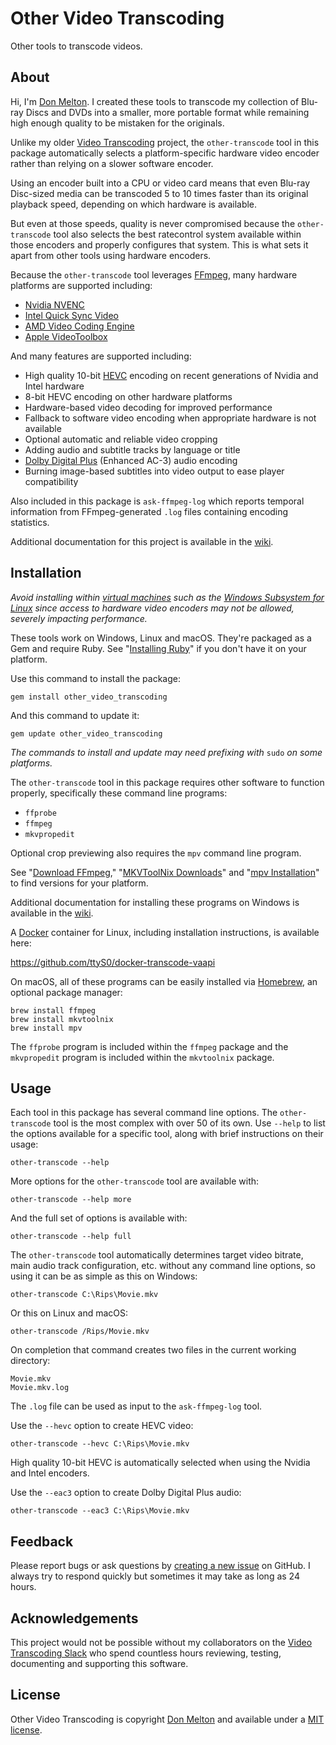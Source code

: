 # Other Video Transcoding

Other tools to transcode videos.

## About

Hi, I'm [Don Melton](http://donmelton.com/). I created these tools to transcode my collection of Blu-ray Discs and DVDs into a smaller, more portable format while remaining high enough quality to be mistaken for the originals.

Unlike my older [Video Transcoding](https://github.com/donmelton/video_transcoding) project, the `other-transcode` tool in this package automatically selects a platform-specific hardware video encoder rather than relying on a slower software encoder.

Using an encoder built into a CPU or video card means that even Blu-ray Disc-sized media can be transcoded 5 to 10 times faster than its original playback speed, depending on which hardware is available.

But even at those speeds, quality is never compromised because the `other-transcode` tool also selects the best ratecontrol system available within those encoders and properly configures that system. This is what sets it apart from other tools using hardware encoders.

Because the `other-transcode` tool leverages [FFmpeg](http://ffmpeg.org/), many hardware platforms are supported including:

* [Nvidia NVENC](https://en.wikipedia.org/wiki/Nvidia_NVENC)
* [Intel Quick Sync Video](https://en.wikipedia.org/wiki/Intel_Quick_Sync_Video)
* [AMD Video Coding Engine](https://en.wikipedia.org/wiki/Video_Coding_Engine)
* [Apple VideoToolbox](https://developer.apple.com/documentation/videotoolbox)

And many features are supported including:

* High quality 10-bit [HEVC](https://en.wikipedia.org/wiki/High_Efficiency_Video_Coding) encoding on recent generations of Nvidia and Intel hardware
* 8-bit HEVC encoding on other hardware platforms
* Hardware-based video decoding for improved performance
* Fallback to software video encoding when appropriate hardware is not available
* Optional automatic and reliable video cropping
* Adding audio and subtitle tracks by language or title
* [Dolby Digital Plus](https://en.wikipedia.org/wiki/Dolby_Digital_Plus) (Enhanced AC-3) audio encoding
* Burning image-based subtitles into video output to ease player compatibility

Also included in this package is `ask-ffmpeg-log` which reports temporal information from FFmpeg-generated `.log` files containing encoding statistics.

Additional documentation for this project is available in the [wiki](https://github.com/donmelton/other_video_transcoding/wiki).

## Installation

_Avoid installing within [virtual machines](https://en.wikipedia.org/wiki/Virtual_machine) such as the [Windows Subsystem for Linux](https://en.wikipedia.org/wiki/Windows_Subsystem_for_Linux) since access to hardware video encoders may not be allowed, severely impacting performance._

These tools work on Windows, Linux and macOS. They're packaged as a Gem and require Ruby. See "[Installing Ruby](https://www.ruby-lang.org/en/documentation/installation/)" if you don't have it on your platform.

Use this command to install the package: 

    gem install other_video_transcoding

And this command to update it:

    gem update other_video_transcoding

_The commands to install and update may need prefixing with_ `sudo` _on some platforms._

The `other-transcode` tool in this package requires other software to function properly, specifically these command line programs:

* `ffprobe`
* `ffmpeg`
* `mkvpropedit`

Optional crop previewing also requires the `mpv` command line program.

See "[Download FFmpeg](https://ffmpeg.org/download.html)," "[MKVToolNix Downloads](https://mkvtoolnix.download/downloads.html)" and "[mpv Installation](https://mpv.io/installation/)" to find versions for your platform.

Additional documentation for installing these programs on Windows is available in the [wiki](https://github.com/donmelton/other_video_transcoding/wiki/Windows).

A [Docker](https://en.wikipedia.org/wiki/Docker_(software)) container for Linux, including installation instructions, is available here:

https://github.com/ttyS0/docker-transcode-vaapi

On macOS, all of these programs can be easily installed via [Homebrew](http://brew.sh/), an optional package manager:

    brew install ffmpeg
    brew install mkvtoolnix
    brew install mpv

The `ffprobe` program is included within the `ffmpeg` package and the `mkvpropedit` program is included within the `mkvtoolnix` package.

## Usage

Each tool in this package has several command line options. The `other-transcode` tool is the most complex with over 50 of its own. Use `--help` to list the options available for a specific tool, along with brief instructions on their usage:

    other-transcode --help

More options for the `other-transcode` tool are available with:

    other-transcode --help more

And the full set of options is available with:

    other-transcode --help full

The `other-transcode` tool automatically determines target video bitrate, main audio track configuration, etc. without any command line options, so using it can be as simple as this on Windows:

    other-transcode C:\Rips\Movie.mkv

Or this on Linux and macOS:

    other-transcode /Rips/Movie.mkv

On completion that command creates two files in the current working directory:

    Movie.mkv
    Movie.mkv.log

The `.log` file can be used as input to the `ask-ffmpeg-log` tool.

Use the `--hevc` option to create HEVC video:

    other-transcode --hevc C:\Rips\Movie.mkv

High quality 10-bit HEVC is automatically selected when using the Nvidia and Intel encoders.

Use the `--eac3` option to create Dolby Digital Plus audio:

    other-transcode --eac3 C:\Rips\Movie.mkv

## Feedback

Please report bugs or ask questions by [creating a new issue](https://github.com/donmelton/other_video_transcoding/issues) on GitHub. I always try to respond quickly but sometimes it may take as long as 24 hours.

## Acknowledgements

This project would not be possible without my collaborators on the [Video Transcoding Slack](https://videotranscoding.slack.com/) who spend countless hours reviewing, testing, documenting and supporting this software.

## License

Other Video Transcoding is copyright [Don Melton](http://donmelton.com/) and available under a [MIT license](https://github.com/donmelton/other_video_transcoding/blob/master/LICENSE).

